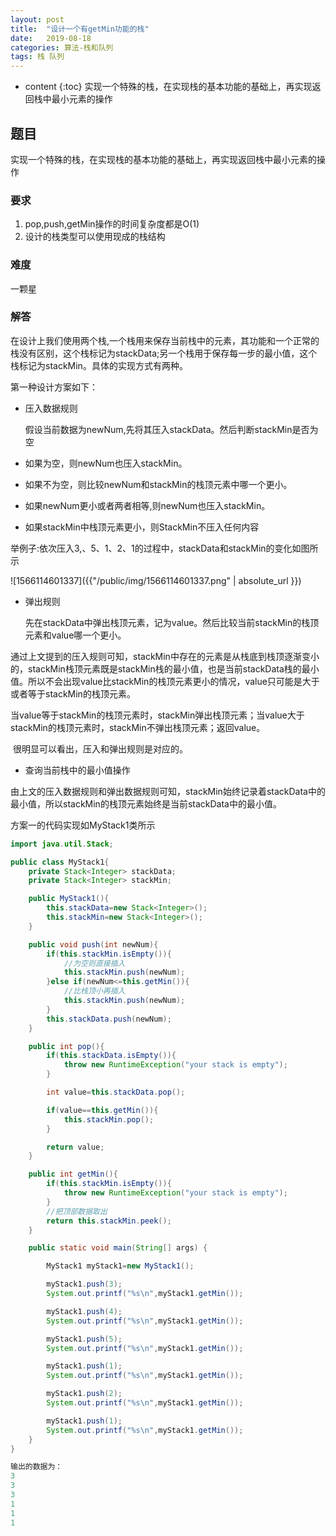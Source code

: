 ```yaml
---
layout: post
title:  "设计一个有getMin功能的栈"
date:   2019-08-18 
categories: 算法-栈和队列
tags: 栈 队列
---
```


* content
{:toc}
实现一个特殊的栈，在实现栈的基本功能的基础上，再实现返回栈中最小元素的操作




## 题目

实现一个特殊的栈，在实现栈的基本功能的基础上，再实现返回栈中最小元素的操作

### 要求
1. pop,push,getMin操作的时间复杂度都是O(1)
2. 设计的栈类型可以使用现成的栈结构

### 难度
一颗星

### 解答

​	在设计上我们使用两个栈,一个栈用来保存当前栈中的元素，其功能和一个正常的栈没有区别，这个栈标记为stackData;另一个栈用于保存每一步的最小值，这个栈标记为stackMin。具体的实现方式有两种。

第一种设计方案如下：

+ 压入数据规则

  假设当前数据为newNum,先将其压入stackData。然后判断stackMin是否为空

+ 如果为空，则newNum也压入stackMin。

+ 如果不为空，则比较newNum和stackMin的栈顶元素中哪一个更小。

+ 如果newNum更小或者两者相等,则newNum也压入stackMin。

+ 如果stackMin中栈顶元素更小，则StackMin不压入任何内容

举例子:依次压入3,、5、1、2、1的过程中，stackData和stackMin的变化如图所示

![1566114601337]({{"/public/img/1566114601337.png" | absolute_url }})  

+ 弹出规则

  先在stackData中弹出栈顶元素，记为value。然后比较当前stackMin的栈顶元素和value哪一个更小。

通过上文提到的压入规则可知，stackMin中存在的元素是从栈底到栈顶逐渐变小的，stackMin栈顶元素既是stackMin栈的最小值，也是当前stackData栈的最小值。所以不会出现value比stackMin的栈顶元素更小的情况，value只可能是大于或者等于stackMin的栈顶元素。

​		当value等于stackMin的栈顶元素时，stackMin弹出栈顶元素；当value大于stackMin的栈顶元素时，stackMin不弹出栈顶元素；返回value。

​		很明显可以看出，压入和弹出规则是对应的。

+ 查询当前栈中的最小值操作

由上文的压入数据规则和弹出数据规则可知，stackMin始终记录着stackData中的最小值，所以stackMin的栈顶元素始终是当前stackData中的最小值。

方案一的代码实现如MyStack1类所示

``` java
import java.util.Stack;

public class MyStack1{
    private Stack<Integer> stackData;
    private Stack<Integer> stackMin;

    public MyStack1(){
        this.stackData=new Stack<Integer>();
        this.stackMin=new Stack<Integer>();
    }

    public void push(int newNum){
        if(this.stackMin.isEmpty()){
            //为空则直接插入
            this.stackMin.push(newNum);
        }else if(newNum<=this.getMin()){
            //比栈顶小再插入
            this.stackMin.push(newNum);
        }
        this.stackData.push(newNum);
    }

    public int pop(){ 
        if(this.stackData.isEmpty()){
            throw new RuntimeException("your stack is empty");
        }

        int value=this.stackData.pop();

        if(value==this.getMin()){
            this.stackMin.pop();
        }

        return value;
    }

    public int getMin(){
        if(this.stackMin.isEmpty()){
            throw new RuntimeException("your stack is empty");
        }
        //把顶部数据取出
        return this.stackMin.peek();
    }

    public static void main(String[] args) {

        MyStack1 myStack1=new MyStack1();

        myStack1.push(3);
        System.out.printf("%s\n",myStack1.getMin());

        myStack1.push(4);
        System.out.printf("%s\n",myStack1.getMin());

        myStack1.push(5);
        System.out.printf("%s\n",myStack1.getMin());

        myStack1.push(1);
        System.out.printf("%s\n",myStack1.getMin());

        myStack1.push(2);
        System.out.printf("%s\n",myStack1.getMin());

        myStack1.push(1);
        System.out.printf("%s\n",myStack1.getMin());
    }
}

输出的数据为：
3
3
3
1
1
1
```





